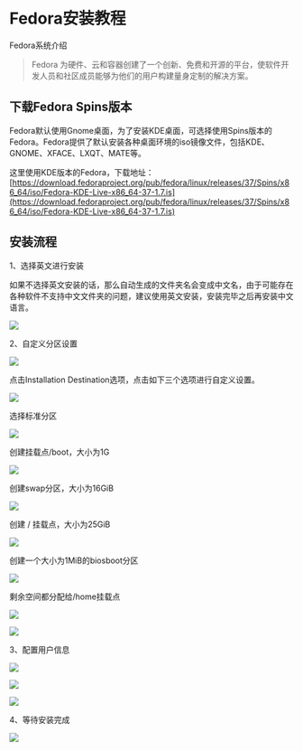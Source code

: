 # Fedora安装教程

Fedora系统介绍

> Fedora 为硬件、云和容器创建了一个创新、免费和开源的平台，使软件开发人员和社区成员能够为他们的用户构建量身定制的解决方案。

## 下载Fedora Spins版本

Fedora默认使用Gnome桌面，为了安装KDE桌面，可选择使用Spins版本的Fedora。Fedora提供了默认安装各种桌面环境的iso镜像文件，包括KDE、GNOME、XFACE、LXQT、MATE等。

这里使用KDE版本的Fedora，下载地址：[https://download.fedoraproject.org/pub/fedora/linux/releases/37/Spins/x86_64/iso/Fedora-KDE-Live-x86_64-37-1.7.is](https://download.fedoraproject.org/pub/fedora/linux/releases/37/Spins/x86_64/iso/Fedora-KDE-Live-x86_64-37-1.7.is)


## 安装流程

1、选择英文进行安装

如果不选择英文安装的话，那么自动生成的文件夹名会变成中文名，由于可能存在各种软件不支持中文文件夹的问题，建议使用英文安装，安装完毕之后再安装中文语言。

![](media/16696920823215/16697037994360.jpg)


2、自定义分区设置


![](media/16696920823215/16697039254646.jpg)


点击Installation Destination选项，点击如下三个选项进行自定义设置。

![](media/16696920823215/16697047333665.jpg)

选择标准分区

![](media/16696920823215/16697048422250.jpg)

创建挂载点/boot，大小为1G

![](media/16696920823215/16697049233096.jpg)

创建swap分区，大小为16GiB

![](media/16696920823215/16697049674245.jpg)

创建 / 挂载点，大小为25GiB

![](media/16696920823215/16697050007834.jpg)


创建一个大小为1MiB的biosboot分区

![](media/16696920823215/16697052186443.jpg)


剩余空间都分配给/home挂载点

![](media/16696920823215/16697052498364.jpg)


![](media/16696920823215/16697052684714.jpg)


3、配置用户信息

![](media/16696920823215/16697053153787.jpg)


![](media/16696920823215/16697053498193.jpg)

![](media/16696920823215/16697053727115.jpg)


4、等待安装完成

![](media/16696920823215/16697054055164.jpg)




